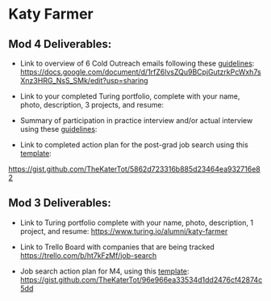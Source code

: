 # Katy Farmer

## Mod 4 Deliverables:
* Link to overview of 6 Cold Outreach emails following these [guidelines](https://github.com/turingschool/career-development-curriculum/blob/master/module_four/cold_outreach_deliverable_guidelines.md):
https://docs.google.com/document/d/1rfZ6lvsZQu9BCpjGutzrkPcWxh7sXnz3HRG_NsS_SMk/edit?usp=sharing

* Link to your completed Turing portfolio, complete with your name, photo, description, 3 projects, and resume: 
* Summary of participation in practice interview and/or actual interview using these [guidelines](https://github.com/turingschool/career-development-curriculum/blob/master/module_four/interview_practice_reflection_guidelines.md):
* Link to completed action plan for the post-grad job search using this [template](https://github.com/turingschool/career-development-curriculum/blob/master/module_four/post_grad_plan.md):

https://gist.github.com/TheKaterTot/5862d723316b885d23464ea932716e82

## Mod 3 Deliverables:

* Link to Turing portfolio complete with your name, photo, description, 1 project, and resume:
  https://www.turing.io/alumni/katy-farmer
  
* Link to Trello Board with companies that are being tracked
  https://trello.com/b/ht7kFzMf/job-search
  
* Job search action plan for M4, using this [template](https://github.com/turingschool/career-development-curriculum/blob/master/module_three/mod_4_action_plan_template.md):
  https://gist.github.com/TheKaterTot/96e966ea33534d1dd2476cf42874c5dd

